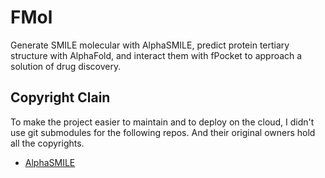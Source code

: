 # FMol
Generate SMILE molecular with AlphaSMILE, predict protein tertiary structure with AlphaFold, and interact them with fPocket to approach a solution of drug discovery.

## Copyright Clain
To make the project easier to maintain and to deploy on the cloud, I didn't use git submodules for the following repos. And their original owners hold all the copyrights.
* [AlphaSMILE](https://github.com/Cyril-Grl/AlphaSMILES)
